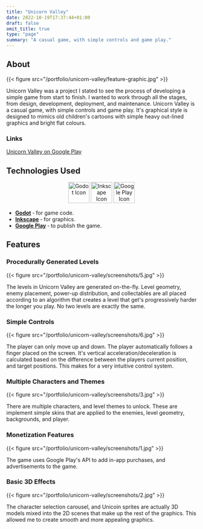 ```yaml
---
title: "Unicorn Valley"
date: 2022-10-19T17:37:44+01:00
draft: false
omit_title: true
type: "page"
summary: "A casual game, with simple controls and game play."
---
```


About
-----

{{< figure src="/portfolio/unicorn-valley/feature-graphic.jpg" >}}

Unicorn Valley was a project I stated to see the process of developing a simple game from start to finish.  I wanted to work through all the stages, from design, development, deployment, and maintenance.  Unicorn Valley is a casual game, with simple controls and game play.  It's graphical style is designed to mimics old children's cartoons with simple heavy out-lined graphics and bright flat colours.

### Links
[Unicorn Valley on Google Play](https://play.google.com/store/apps/details?id=org.bimblewizard.unicornvalley)

Technologies Used
-----------------

<div style="text-align: center">
  <img src="/images/icons/godot.svg" alt="Godot Icon" style="height: 4em" />
  <img src="/images/icons/inkscape.svg" alt="Inkscape Icon" style="height: 4em" />
  <img src="/images/icons/play.png" alt="Google Play Icon" style="height: 4em" />
</div>

 *  **[Godot](https://godotengine.org/)** &dash; for game code.
 *  **[Inkscape](https://inkscape.org/)** &dash; for graphics.
 *  **[Google Play](https://play.google.com/store/games)** &dash; to publish the game.

Features
--------

### Procedurally Generated Levels

{{< figure src="/portfolio/unicorn-valley/screenshots/5.jpg" >}}

The levels in Unicorn Valley are generated on-the-fly.  Level geometry, enemy placement, power-up distribution, and collectables are all placed according to an algorithm that creates a level that get's progressively harder the longer you play.  No two levels are exactly the same.

### Simple Controls

{{< figure src="/portfolio/unicorn-valley/screenshots/6.jpg" >}}

The player can only move up and down.  The player automatically follows a finger placed on the screen.  It's vertical acceleration/deceleration is calculated based on the difference between the players current position, and target positions.  This makes for a very intuitive control system.

### Multiple Characters and Themes

{{< figure src="/portfolio/unicorn-valley/screenshots/3.jpg" >}}

There are multiple characters, and level themes to unlock.  These are implement simple skins that are applied to the enemies, level geometry, backgrounds, and player.

### Monetization Features

{{< figure src="/portfolio/unicorn-valley/screenshots/1.jpg" >}}

The game uses Google Play's API to add in-app purchases, and advertisements to the game.

### Basic 3D Effects

{{< figure src="/portfolio/unicorn-valley/screenshots/2.jpg" >}}

The character selection carousel, and Unicoin sprites are actually 3D models mixed into the 2D scenes that make up the rest of the graphics.  This allowed me to create smooth and more appealing graphics.
